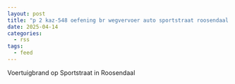 ```yaml
---
layout: post
title: "p 2 kaz-548 oefening br wegvervoer auto sportstraat roosendaal 201331"
date: 2025-04-14
categories: 
  - rss
tags: 
  - feed
---
```


Voertuigbrand op Sportstraat in Roosendaal
